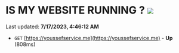 # IS MY WEBSITE RUNNING ? [![](https://img.shields.io/static/v1?label=Sponsor&message=%E2%9D%A4&logo=GitHub&color=%23fe8e86)](https://github.com/sponsors/<username>)

Last updated: **7/17/2023, 4:46:12 AM**

- `GET` [https://youssefservice.me](https://youssefservice.me) - **Up** (808ms)
